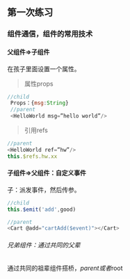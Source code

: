 ## 第一次练习

### 组件通信，组件的常用技术

#### 父组件=>子组件  

在孩子里面设置一个属性。


> 属性props

```javascript
//child
 Props：{msg:String}
 //parent
 <HelloWorld msg=”hello world”/>
```
>引用refs
```javascript
//parent
<HelloWorld ref=”hw”/>
this.$refs.hw.xx
```

#### 子组件=>父组件：自定义事件

 子：派发事件，然后传参。

```javascript
//child 
this.$emit('add',good)

//parent
<Cart @add="cartAdd($event)"></Cart>
```

###### 兄弟组件：通过共同的父辈

通过共同的祖辈组件搭桥，$parent或者$root